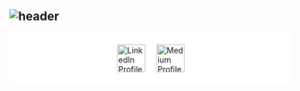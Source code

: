 ## ![header](https://capsule-render.vercel.app/api?type=wave&color=auto&height=300&section=header&text=Greeting%20Everyone&fontSize=90)

<div style="background-color: white; padding: 20px; display: flex; gap: 20px; align-items: center; justify-content: center;">
  <a href="https://www.linkedin.com/in/sunnychuenchom/" target="_blank" rel="noopener noreferrer">
    <img height="50" src="https://github.com/user-attachments/assets/434940f3-2e26-47e6-bd19-5a77042de17a/image.png" alt="LinkedIn Profile" />
  </a>

  <a href="https://medium.com/@sunnyttc" target="_blank" rel="noopener noreferrer">
    <img height="50" src="https://github.com/user-attachments/assets/addb2144-3f8f-4d0c-8d11-035e7d7552b1/image.png" alt="Medium Profile" />
  </a>
</div>

<!--
**Sunnyttc1992/Sunnyttc1992** is a ✨ _special_ ✨ repository because its `README.md` (this file) appears on your GitHub profile.

Here are some ideas to get you started:

- 🔭 I’m currently working on ...
- 🌱 I’m currently learning ...
- 👯 I’m looking to collaborate on ...
- 🤔 I’m looking for help with ...
- 💬 Ask me about ...
- 📫 How to reach me: ...
- 😄 Pronouns: ...
- ⚡ Fun fact: ...
-->
